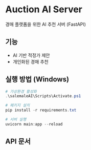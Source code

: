 # Auction AI Server

경매 플랫폼을 위한 AI 추천 서버 (FastAPI)

## 기능
- AI 기반 적정가 제안
- 개인화된 경매 추천

## 실행 방법 (Windows)
```powershell
# 가상환경 활성화
.\salemaleAI\Scripts\Activate.ps1

# 패키지 설치
pip install -r requirements.txt

# 서버 실행
uvicorn main:app --reload
```

## API 문서